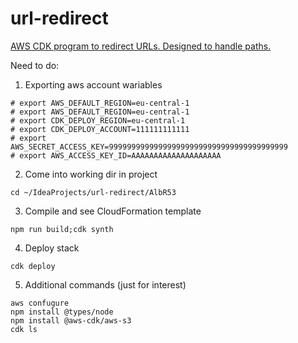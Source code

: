 # url-redirect

[AWS CDK program to redirect URLs. Designed to handle paths.](https://docs.aws.amazon.com/en_us/cdk/latest/guide/getting_started.html)

Need to do:

1. Exporting aws account wariables 
```
# export AWS_DEFAULT_REGION=eu-central-1
# export AWS_DEFAULT_REGION=eu-central-1
# export CDK_DEPLOY_REGION=eu-central-1
# export CDK_DEPLOY_ACCOUNT=111111111111
# export AWS_SECRET_ACCESS_KEY=9999999999999999999999999999999999999999
# export AWS_ACCESS_KEY_ID=AAAAAAAAAAAAAAAAAAAA
```

2. Come into working dir in project
```
cd ~/IdeaProjects/url-redirect/AlbR53
```

3. Compile and see CloudFormation template
```
npm run build;cdk synth
```

4. Deploy stack
```
cdk deploy
```

5. Additional commands (just for interest)
```
aws confugure
npm install @types/node
npm install @aws-cdk/aws-s3
cdk ls
```

